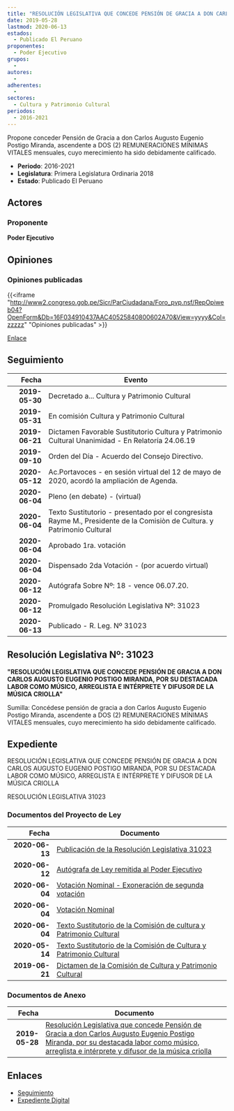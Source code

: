 ```yaml
---
title: "RESOLUCIÓN LEGISLATIVA QUE CONCEDE PENSIÓN DE GRACIA A DON CARLOS AUGUSTO EUGENIO POSTIGO MIRANDA, POR SU DESTACADA LABOR COMO MÚSICO, ARREGLISTA E INTÉRPRETE Y DIFUSOR DE LA MÚSICA CRIOLLA"
date: 2019-05-28
lastmod: 2020-06-13
estados: 
  - Publicado El Peruano
proponentes: 
  - Poder Ejecutivo
grupos: 
  - 
autores: 
  - 
adherentes: 
  - 
sectores: 
  - Cultura y Patrimonio Cultural
periodos: 
  - 2016-2021
---
```


Propone conceder Pensión de Gracia a don Carlos Augusto Eugenio Postigo Miranda, ascendente a DOS (2) REMUNERACIONES MÍNIMAS VITALES mensuales, cuyo merecimiento ha sido debidamente calificado.

- **Periodo**: 2016-2021
- **Legislatura**: Primera Legislatura Ordinaria 2018
- **Estado**: Publicado El Peruano

## Actores

### Proponente

**Poder Ejecutivo**


## Opiniones

### Opiniones publicadas

{{<iframe "http://www2.congreso.gob.pe/Sicr/ParCiudadana/Foro_pvp.nsf/RepOpiweb04?OpenForm&Db=16F034910437AAC40525840800602A70&View=yyyy&Col=zzzzz" "Opiniones publicadas" >}}

[Enlace](http://www2.congreso.gob.pe/Sicr/ParCiudadana/Foro_pvp.nsf/RepOpiweb04?OpenForm&Db=16F034910437AAC40525840800602A70&View=yyyy&Col=zzzzz)

## Seguimiento

| Fecha | Evento |
|------:|--------|
| **2019-05-30** | Decretado a... Cultura y Patrimonio Cultural|
| **2019-05-31** | En comisión Cultura y Patrimonio Cultural|
| **2019-06-21** | Dictamen Favorable Sustitutorio Cultura y Patrimonio Cultural Unanimidad - En Relatoría 24.06.19|
| **2019-09-10** | Orden del Día - Acuerdo del Consejo Directivo.|
| **2020-05-12** | Ac.Portavoces - en sesión virtual del 12 de mayo de 2020, acordó la ampliación de Agenda.|
| **2020-06-04** | Pleno (en debate) - (virtual)|
| **2020-06-04** | Texto Sustitutorio - presentado por el congresista Rayme M., Presidente de la Comisiòn de Cultura. y Patrimonio Cultural|
| **2020-06-04** | Aprobado 1ra. votación|
| **2020-06-04** | Dispensado 2da Votación - (por acuerdo virtual)|
| **2020-06-12** | Autógrafa Sobre Nº: 18 - vence 06.07.20.|
| **2020-06-12** | Promulgado Resolución Legislativa Nº: 31023|
| **2020-06-13** | Publicado - R. Leg. Nº 31023|

## Resolución Legislativa Nº: 31023

**"RESOLUCIÓN LEGISLATIVA QUE CONCEDE PENSIÓN DE GRACIA A DON CARLOS AUGUSTO EUGENIO POSTIGO MIRANDA, POR SU DESTACADA LABOR COMO MÚSICO, ARREGLISTA E INTÉRPRETE Y DIFUSOR DE LA MÚSICA CRIOLLA"**

Sumilla: Concédese pensión de gracia a don Carlos Augusto Eugenio Postigo Miranda, ascendente a DOS (2) REMUNERACIONES MÍNIMAS VITALES mensuales, cuyo merecimiento ha sido debidamente calificado.


## Expediente

RESOLUCIÓN LEGISLATIVA QUE CONCEDE PENSIÓN DE GRACIA A DON CARLOS AUGUSTO EUGENIO POSTIGO MIRANDA, POR SU DESTACADA LABOR COMO MÚSICO, ARREGLISTA E INTÉRPRETE Y DIFUSOR DE LA MÚSICA CRIOLLA

RESOLUCIÓN LEGISLATIVA 31023


### Documentos del Proyecto de Ley

| Fecha | Documento |
|------:|--------|
| **2020-06-13** | [Publicación de la Resolución Legislativa 31023](http://www.leyes.congreso.gob.pe/Documentos/2016_2021/ADLP/Normas_Legales/31023-RLG.pdf) |
| **2020-06-12** | [Autógrafa de Ley remitida al Poder Ejecutivo](http://www.leyes.congreso.gob.pe/Documentos/2016_2021/ADLP/Texto_Aprobado/AU04398-20200612.pdf) |
| **2020-06-04** | [Votación Nominal - Exoneración de segunda votación](http://www.leyes.congreso.gob.pe/Documentos/2016_2021/Asistencia_y_Votacion/Proyectos_de_Ley/Votacion_Nominal/VNESV04398-20200604.pdf) |
| **2020-06-04** | [Votación Nominal](http://www.leyes.congreso.gob.pe/Documentos/2016_2021/Asistencia_y_Votacion/Proyectos_de_Ley/Votacion_Nominal/VN04398-20200604.pdf) |
| **2020-06-04** | [Texto Sustitutorio de la Comisión de cultura y Patrimonio Cultural](http://www.leyes.congreso.gob.pe/Documentos/2016_2021/Texto_Sustitutorio/Proyectos_de_Ley/TS04398-20200604.pdf) |
| **2020-05-14** | [Texto Sustitutorio de la Comisión de Cultura y Patrimonio Cultural](http://www.leyes.congreso.gob.pe/Documentos/2016_2021/Texto_Sustitutorio/Proyectos_de_Ley/TS04398-20200514.pdf) |
| **2019-06-21** | [Dictamen de la Comisión de Cultura y Patrimonio Cultural](http://www.leyes.congreso.gob.pe/Documentos/2016_2021/Dictamenes/Proyectos_de_Ley/04398DC05MAY20190621.pdf) |

### Documentos de Anexo

| Fecha | Documento |
|------:|--------|
| **2019-05-28** | [Resolución Legislativa que concede Pensión de Gracia a don Carlos Augusto Eugenio Postigo Miranda, por su destacada labor como músico, arreglista e intérprete y difusor de la música criolla](http://www.leyes.congreso.gob.pe/Documentos/2016_2021/Proyectos_de_Ley_y_de_Resoluciones_Legislativas/PL0439820190528.pdf) |

## Enlaces 

- [Seguimiento](http://www2.congreso.gob.pe/Sicr/TraDocEstProc/CLProLey2016.nsf/f7fff46988ca05b1052578e100829cc7/ee7454bd6af766ab05258408006117f7?OpenDocument)
- [Expediente Digital](http://www2.congreso.gob.pe/Sicr/TraDocEstProc/CLProLey2016.nsf/f7fff46988ca05b1052578e100829cc7/ee7454bd6af766ab05258408006117f7?OpenDocument&Click=05257FB7005EB655.eb71d0cf91d8294e05256cdf006b5706/$Body/0.1C6C)
